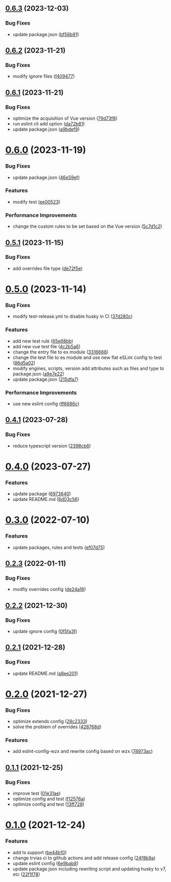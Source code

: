 ## [0.6.3](https://github.com/VicSolWang/eslint-config-wzx-vue/compare/v0.6.2...v0.6.3) (2023-12-03)


### Bug Fixes

* update package.json ([bf56b91](https://github.com/VicSolWang/eslint-config-wzx-vue/commit/bf56b9110dd889b42499eded25a3a52d657f8676))

## [0.6.2](https://github.com/VicSolWang/eslint-config-wzx-vue/compare/v0.6.1...v0.6.2) (2023-11-21)


### Bug Fixes

* modify ignore files ([f409477](https://github.com/VicSolWang/eslint-config-wzx-vue/commit/f4094778cee02bb966bb2736c78940c2b164c9fc))

## [0.6.1](https://github.com/VicSolWang/eslint-config-wzx-vue/compare/v0.6.0...v0.6.1) (2023-11-21)


### Bug Fixes

* optimize the acquisition of Vue version ([79d73f8](https://github.com/VicSolWang/eslint-config-wzx-vue/commit/79d73f8f8d4e30728cb91ef105a600a332ceb98a))
* run eslint cli add option ([da72b81](https://github.com/VicSolWang/eslint-config-wzx-vue/commit/da72b814a159750545642e03bee0152c8d619d51))
* update package.json ([a9bdef9](https://github.com/VicSolWang/eslint-config-wzx-vue/commit/a9bdef962ed029736a4148737911effcd6a35ea0))

# [0.6.0](https://github.com/VicSolWang/eslint-config-wzx-vue/compare/v0.5.1...v0.6.0) (2023-11-19)


### Bug Fixes

* update package.json ([46e59ef](https://github.com/VicSolWang/eslint-config-wzx-vue/commit/46e59ef3d9628e83d58d8651f2d9b9e6871091c2))


### Features

* modify test ([ee00523](https://github.com/VicSolWang/eslint-config-wzx-vue/commit/ee005235dd6efbb50a1c0f094ab58b12105225ab))


### Performance Improvements

* change the custom rules to be set based on the Vue version ([5c7d1c2](https://github.com/VicSolWang/eslint-config-wzx-vue/commit/5c7d1c2b9ab6497b4c1a4be1779df8764abf3ddb))

## [0.5.1](https://github.com/VicSolWang/eslint-config-wzx-vue/compare/v0.5.0...v0.5.1) (2023-11-15)


### Bug Fixes

* add overrides file type ([de72f5e](https://github.com/VicSolWang/eslint-config-wzx-vue/commit/de72f5e3b1e4424f354e076eaf2c0d1053d6512b))

# [0.5.0](https://github.com/VicSolWang/eslint-config-wzx-vue/compare/v0.4.1...v0.5.0) (2023-11-14)


### Bug Fixes

* modify test-release.yml to disable husky in CI ([37d280c](https://github.com/VicSolWang/eslint-config-wzx-vue/commit/37d280c83a2e89fabfc21e9d2c20d5144d28fce8))


### Features

* add new test rule ([65e68bb](https://github.com/VicSolWang/eslint-config-wzx-vue/commit/65e68bb7b7b97f919d61382d9623826f2790459b))
* add new vue test file ([4c2b5a6](https://github.com/VicSolWang/eslint-config-wzx-vue/commit/4c2b5a6d386b19ff64b07e7c2b9ad2f562bf20fa))
* change the entry file to es module ([3316666](https://github.com/VicSolWang/eslint-config-wzx-vue/commit/3316666cecb8aac20c7ec33eb7158722031ab1b6))
* change the test file to es module and use new flat eSLint config to test ([86d5a02](https://github.com/VicSolWang/eslint-config-wzx-vue/commit/86d5a02da6df03477c9f6300902d40435bcbea4d))
* modify engines, scripts, version add attributes such as files and type to package.json ([a9e7e22](https://github.com/VicSolWang/eslint-config-wzx-vue/commit/a9e7e22bf94f1ade421e1b352aa7b065fb1fab95))
* update package.json ([215dfa7](https://github.com/VicSolWang/eslint-config-wzx-vue/commit/215dfa7100544d4b560fab5e9dbf181f2450cad3))


### Performance Improvements

* use new eslint config ([ff6686c](https://github.com/VicSolWang/eslint-config-wzx-vue/commit/ff6686c3b2530851160ba67b2f680af00507080d))

## [0.4.1](https://github.com/VicSolWang/eslint-config-wzx-vue/compare/v0.4.0...v0.4.1) (2023-07-28)


### Bug Fixes

* reduce typescript version ([2398cb6](https://github.com/VicSolWang/eslint-config-wzx-vue/commit/2398cb6ae3c8ae76e6695bc674ec55b5c51ab1da))

# [0.4.0](https://github.com/VicSolWang/eslint-config-wzx-vue/compare/v0.3.0...v0.4.0) (2023-07-27)


### Features

* update package ([6973640](https://github.com/VicSolWang/eslint-config-wzx-vue/commit/69736405057e8a1b34992f3e169d7ab734e9ae01))
* update README.md ([6d03c56](https://github.com/VicSolWang/eslint-config-wzx-vue/commit/6d03c562dd685877a2e715879c73e9f8f8ec427f))

# [0.3.0](https://github.com/VicSolWang/eslint-config-wzx-vue/compare/v0.2.3...v0.3.0) (2022-07-10)


### Features

* update packages, rules and tests ([ef07d75](https://github.com/VicSolWang/eslint-config-wzx-vue/commit/ef07d75bb0923d142b23cbe057fc1ef55d550da3))

## [0.2.3](https://github.com/VicSolWang/eslint-config-wzx-vue/compare/v0.2.2...v0.2.3) (2022-01-11)


### Bug Fixes

* modfiy overrides config ([de24a16](https://github.com/VicSolWang/eslint-config-wzx-vue/commit/de24a16269a6166108a19d36ad0cfe74c0d035ad))

## [0.2.2](https://github.com/VicSolWang/eslint-config-wzx-vue/compare/v0.2.1...v0.2.2) (2021-12-30)


### Bug Fixes

* update ignore config ([0f5fa3f](https://github.com/VicSolWang/eslint-config-wzx-vue/commit/0f5fa3f97e9ceb27f24e7fc394e8b753cd16a8ee))

## [0.2.1](https://github.com/VicSolWang/eslint-config-wzx-vue/compare/v0.2.0...v0.2.1) (2021-12-28)


### Bug Fixes

* update README.md ([a8ee201](https://github.com/VicSolWang/eslint-config-wzx-vue/commit/a8ee201691439d718cb49ef0c852871194ea99bf))

# [0.2.0](https://github.com/VicSolWang/eslint-config-wzx-vue/compare/v0.1.1...v0.2.0) (2021-12-27)


### Bug Fixes

* optimize extends config ([28c2333](https://github.com/VicSolWang/eslint-config-wzx-vue/commit/28c2333fdb67e2b40f873675040c24a7974a8598))
* solve the problem of overrides ([428768d](https://github.com/VicSolWang/eslint-config-wzx-vue/commit/428768d8b791cff9f5563d2a4ab37fff89862341))


### Features

* add eslint-config-wzx and rewrite config based on wzx ([78973ac](https://github.com/VicSolWang/eslint-config-wzx-vue/commit/78973ac08131f75ee0b5e9e3bb3863092aca3bd9))

## [0.1.1](https://github.com/VicSolWang/eslint-config-wzx-vue/compare/v0.1.0...v0.1.1) (2021-12-25)


### Bug Fixes

* improve test ([01e31ae](https://github.com/VicSolWang/eslint-config-wzx-vue/commit/01e31aef56d38722ea2e7339f182c8c4f17cc367))
* optimize config and test ([f12576a](https://github.com/VicSolWang/eslint-config-wzx-vue/commit/f12576aaa6323363a8c1bb1e4d4fd61a92727a81))
* optimize config and test ([13ff728](https://github.com/VicSolWang/eslint-config-wzx-vue/commit/13ff7288b5af5f77015e9bf274e6efeddeba7ee9))

# [0.1.0](https://github.com/VicSolWang/eslint-config-wzx-vue/compare/v0.0.5...v0.1.0) (2021-12-24)


### Features

* add ts support ([be44b10](https://github.com/VicSolWang/eslint-config-wzx-vue/commit/be44b10ad37419507943f9649c8611d789c9ed7b))
* change trvias ci to github actions and add release config ([24f8b9a](https://github.com/VicSolWang/eslint-config-wzx-vue/commit/24f8b9a76b6a1f5afbecb1b9b0c6ea57f66b0d29))
* update eslint config ([6e9bab8](https://github.com/VicSolWang/eslint-config-wzx-vue/commit/6e9bab89441e1b0a83733fb7d9ab91c2459d7081))
* update package.json including rewriting script and updating husky to v7, etc ([22f1f78](https://github.com/VicSolWang/eslint-config-wzx-vue/commit/22f1f785980d29c9f7c19338a7af6ec9ae6adcd7))

